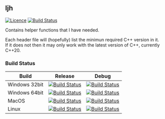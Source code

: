 ## ljh
[![Licence](https://img.shields.io/badge/license-boost-4480cc.png)](http://www.boost.org/LICENSE_1_0.txt)
[![Build Status](https://dev.azure.com/link1j/ljh/_apis/build/status/Link1J.ljh?branchName=master)](https://dev.azure.com/link1j/ljh/_build/latest?definitionId=5&branchName=master)

Contains helper functions that I have needed.

Each header file will (hopefully) list the minimun required C++ version in it.
If it does not then it may only work with the latest version of C++, currently C++20.

### Build Status

| Build | Release | Debug
|---|---|---|
| Windows 32bit | [![Build Status](https://dev.azure.com/link1j/ljh/_apis/build/status/Link1J.ljh?branchName=master&jobName=Build%20%26%20Test&configuration=Build%20%26%20Test%20Windows_32bit_Release)](https://dev.azure.com/link1j/ljh/_build/latest?definitionId=5&branchName=master) | [![Build Status](https://dev.azure.com/link1j/ljh/_apis/build/status/Link1J.ljh?branchName=master&jobName=Build%20%26%20Test&configuration=Build%20%26%20Test%20Windows_32bit_Debug)](https://dev.azure.com/link1j/ljh/_build/latest?definitionId=5&branchName=master) |
| Windows 64bit | [![Build Status](https://dev.azure.com/link1j/ljh/_apis/build/status/Link1J.ljh?branchName=master&jobName=Build%20%26%20Test&configuration=Build%20%26%20Test%20Windows_64bit_Release)](https://dev.azure.com/link1j/ljh/_build/latest?definitionId=5&branchName=master) | [![Build Status](https://dev.azure.com/link1j/ljh/_apis/build/status/Link1J.ljh?branchName=master&jobName=Build%20%26%20Test&configuration=Build%20%26%20Test%20Windows_64bit_Debug)](https://dev.azure.com/link1j/ljh/_build/latest?definitionId=5&branchName=master) |
| MacOS | [![Build Status](https://dev.azure.com/link1j/ljh/_apis/build/status/Link1J.ljh?branchName=master&jobName=Build%20%26%20Test&configuration=Build%20%26%20Test%20MacOS_Release)](https://dev.azure.com/link1j/ljh/_build/latest?definitionId=5&branchName=master) | [![Build Status](https://dev.azure.com/link1j/ljh/_apis/build/status/Link1J.ljh?branchName=master&jobName=Build%20%26%20Test&configuration=Build%20%26%20Test%20MacOS_Debug)](https://dev.azure.com/link1j/ljh/_build/latest?definitionId=5&branchName=master) |
| Linux | [![Build Status](https://dev.azure.com/link1j/ljh/_apis/build/status/Link1J.ljh?branchName=master&jobName=Build%20%26%20Test&configuration=Build%20%26%20Test%20Linux_Release)](https://dev.azure.com/link1j/ljh/_build/latest?definitionId=5&branchName=master) | [![Build Status](https://dev.azure.com/link1j/ljh/_apis/build/status/Link1J.ljh?branchName=master&jobName=Build%20%26%20Test&configuration=Build%20%26%20Test%20Linux_Debug)](https://dev.azure.com/link1j/ljh/_build/latest?definitionId=5&branchName=master) |